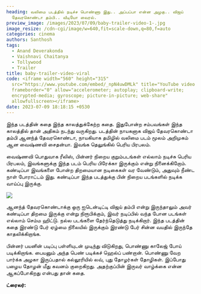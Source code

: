 ```yaml
---
heading: வலிமை படத்தில் நடிச்ச பொண்ணா இது.. அப்பப்பா என்ன அழகு.. விஜய்
  தேவரகொண்டா தம்பி.. வீடியோ வைரல்.
preview_image: /images/2023/07/09/baby-trailer-video-1-.jpg
image_resize: /cdn-cgi/image/w=640,fit=scale-down,q=80,f=auto
categories: cinema
authors: Santhosh
tags:
  - Anand Deverakonda
  - Vaishnavi Chaitanya
  - Tollywood
  - Trailer
title: baby-trailer-video-viral
code: <iframe width="560" height="315"
  src="https://www.youtube.com/embed/_npN4uwDMLk" title="YouTube video player"
  frameborder="0" allow="accelerometer; autoplay; clipboard-write;
  encrypted-media; gyroscope; picture-in-picture; web-share"
  allowfullscreen></iframe>
date: 2023-07-09 18:18:15 +0530
---
```



இந்த படத்தின் கதை இந்த காலத்துக்கேற்ற கதை. இதுபோன்ற சம்பவங்கள் இந்த காலத்தில் தான் அதிகம் நடந்து வருகிறது. படத்தின் நாயகனாக விஜய் தேவரகொண்டா தம்பி ஆனந்த் தேவரகொண்டா, நாயகியாக தமிழில் வலிமை படம் மூலம் அறிமுகம் ஆன வைஷ்ணவி சைதன்யா. இவங்க தெலுங்கில் பெரிய பிரபலம். 

வைஷ்ணவி பொதுவாக ரீலிஸ், பின்னர் நிறைய குறும்படங்கள் எல்லாம் நடிச்சு பெரிய பிரபலம், இவங்களுக்கு இந்த படம் பெரிய பிரேக்கா இருக்கும் என்று நினைக்கிறோம். கண்டிப்பா இவங்களை போன்ற திறமையான நடிகைகள் வர வேண்டும், அதுவும் நீண்ட நாள் போராட்டம் இது. கண்டிப்பா இந்த படத்துக்கு பின் நிறைய படங்களில் நடிக்க வாய்ப்பு இருக்கு.

![](/images/2023/07/09/baby-trailer-video-2-.jpg)

ஆனந்த் தேவரகொண்டாக்கு ஒரு ஐடென்டிட்டி விஜய் தம்பி என்று இருந்தாலும் அவர் கண்டிப்பா திறமை இருக்கு என்று நிரூபிக்கும், இவர் நடிப்பில் வந்த போன படங்கள் எல்லாம் செம்ம ஹிட்டு. நல்ல படங்களை தேர்ந்தெடுத்து நடிக்கிறார். இந்த படத்தின் கதை இரண்டு பேர் ஏழ்மை நிலையில் இருக்கும் இரண்டு பேர் சின்ன வயதில் இருந்தே காதலிக்கிறாங்க.

பின்னர் பயனின் படிப்பு பள்ளியுடன் முடிந்து விடுகிறது, பொண்ணு காலேஜ் போய் படிக்கிறாங்க. பையனும் அந்த பெண் படிக்கச் ஹெல்ப் பண்றான். பொண்ணு வேற பார்க்க அழகா இருப்பதால் கல்லூரியில் லவ், புது தோழர்கள் தோழிகள். இப்போது பழைய தோழன் மீது கவனம் குறைகிறது. அதற்குப்பின் இருவர் வாழ்க்கை என்ன ஆகப்போகிறது என்பது தான் கதை.

**ட்ரைலர்:**